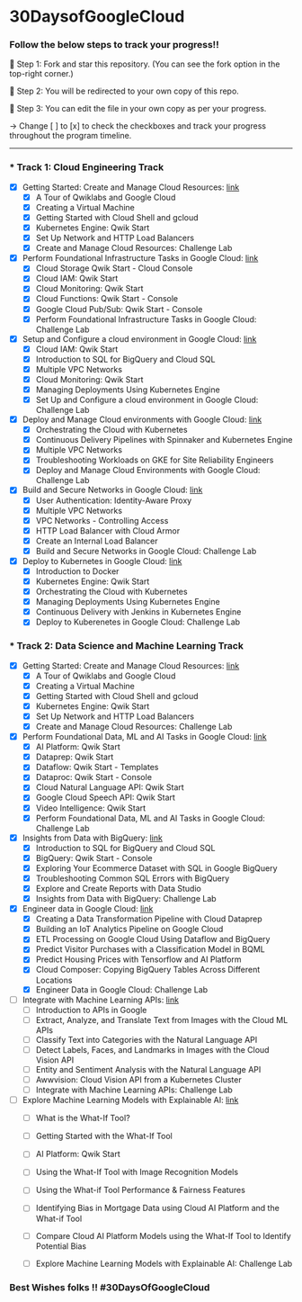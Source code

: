 # 30DaysofGoogleCloud

### Follow the below steps to track your progress!!

📍 Step 1: Fork and star this repository. (You can see the fork option in the top-right corner.)


📍 Step 2: You will be redirected to your own copy of this repo.


📍 Step 3: You can edit the file in your own copy as per your progress.

-> Change [ ] to [x] to check the checkboxes and track your progress throughout the program timeline.

------------------------------------------------------------------------------------------------------------------------------

### * Track 1: Cloud Engineering Track

- [x] Getting Started: Create and Manage Cloud Resources: [link](https://google.qwiklabs.com/quests/120)
    - [x] A Tour of Qwiklabs and Google Cloud
    - [x] Creating a Virtual Machine
    - [x] Getting Started with Cloud Shell and gcloud
    - [x] Kubernetes Engine: Qwik Start
    - [x] Set Up Network and HTTP Load Balancers
    - [x] Create and Manage Cloud Resources: Challenge Lab
- [x] Perform Foundational Infrastructure Tasks in Google Cloud: [link](https://google.qwiklabs.com/quests/118)
    - [x] Cloud Storage Qwik Start - Cloud Console
    - [x] Cloud IAM: Qwik Start
    - [x] Cloud Monitoring: Qwik Start
    - [x] Cloud Functions: Qwik Start - Console
    - [x] Google Cloud Pub/Sub: Qwik Start - Console
    - [x] Perform Foundational Infrastructure Tasks in Google Cloud: Challenge Lab
- [x] Setup and Configure a cloud environment in Google Cloud: [link](https://google.qwiklabs.com/quests/119)
    - [x] Cloud IAM: Qwik Start
    - [x] Introduction to SQL for BigQuery and Cloud SQL
    - [x] Multiple VPC Networks
    - [x] Cloud Monitoring: Qwik Start
    - [x] Managing Deployments Using Kubernetes Engine
    - [x] Set Up and Configure a cloud environment in Google Cloud: Challenge Lab
- [x] Deploy and Manage Cloud environments with Google Cloud: [link](https://google.qwiklabs.com/quests/121)
    - [x] Orchestrating the Cloud with Kubernetes
    - [x] Continuous Delivery Pipelines with Spinnaker and Kubernetes Engine
    - [x] Multiple VPC Networks
    - [x] Troubleshooting Workloads on GKE for Site Reliability Engineers
    - [x] Deploy and Manage Cloud Environments with Google Cloud: Challenge Lab
- [x] Build and Secure Networks in Google Cloud: [link](https://google.qwiklabs.com/quests/128)
    - [x] User Authentication: Identity-Aware Proxy
    - [x] Multiple VPC Networks
    - [x] VPC Networks - Controlling Access
    - [x] HTTP Load Balancer with Cloud Armor
    - [x] Create an Internal Load Balancer
    - [x] Build and Secure Networks in Google Cloud: Challenge Lab
- [x] Deploy to Kubernetes in Google Cloud: [link](https://google.qwiklabs.com/quests/116)
    - [x] Introduction to Docker
    - [x] Kubernetes Engine: Qwik Start
    - [x] Orchestrating the Cloud with Kubernetes
    - [x] Managing Deployments Using Kubernetes Engine
    - [x] Continuous Delivery with Jenkins in Kubernetes Engine
    - [x] Deploy to Kuberenetes in Google Cloud: Challenge Lab

### * Track 2: Data Science and Machine Learning Track

- [x] Getting Started: Create and Manage Cloud Resources: [link](https://google.qwiklabs.com/quests/120)
    - [x] A Tour of Qwiklabs and Google Cloud
    - [x] Creating a Virtual Machine
    - [x] Getting Started with Cloud Shell and gcloud
    - [x] Kubernetes Engine: Qwik Start
    - [x] Set Up Network and HTTP Load Balancers
    - [x] Create and Manage Cloud Resources: Challenge Lab
- [x] Perform Foundational Data, ML and AI Tasks in Google Cloud: [link](https://google.qwiklabs.com/quests/117)
    - [x] AI Platform: Qwik Start
    - [x] Dataprep: Qwik Start
    - [x] Dataflow: Qwik Start - Templates
    - [x] Dataproc: Qwik Start - Console
    - [x] Cloud Natural Language API: Qwik Start
    - [x] Google Cloud Speech API: Qwik Start
    - [x] Video Intelligence: Qwik Start
    - [x] Perform Foundational Data, ML and AI Tasks in Google Cloud: Challenge Lab
- [x] Insights from Data with BigQuery: [link](https://google.qwiklabs.com/quests/123)
    - [x] Introduction to SQL for BigQuery and Cloud SQL
    - [x] BigQuery: Qwik Start - Console
    - [x] Exploring Your Ecommerce Dataset with SQL in Google BigQuery
    - [x] Troubleshooting Common SQL Errors with BigQuery
    - [x] Explore and Create Reports with Data Studio
    - [x] Insights from Data with BigQuery: Challenge Lab
- [x] Engineer data in Google Cloud: [link](https://google.qwiklabs.com/quests/132)
    - [x] Creating a Data Transformation Pipeline with Cloud Dataprep
    - [x] Building an IoT Analytics Pipeline on Google Cloud
    - [x] ETL Processing on Google Cloud Using Dataflow and BigQuery
    - [x] Predict Visitor Purchases with a Classification Model in BQML
    - [x] Predict Housing Prices with Tensorflow and AI Platform
    - [x] Cloud Composer: Copying BigQuery Tables Across Different Locations
    - [x] Engineer Data in Google Cloud: Challenge Lab
- [ ] Integrate with Machine Learning APIs: [link](https://google.qwiklabs.com/quests/136)
    - [ ] Introduction to APIs in Google
    - [ ] Extract, Analyze, and Translate Text from Images with the Cloud ML APIs
    - [ ] Classify Text into Categories with the Natural Language API
    - [ ] Detect Labels, Faces, and Landmarks in Images with the Cloud Vision API
    - [ ] Entity and Sentiment Analysis with the Natural Language API
    - [ ] Awwvision: Cloud Vision API from a Kubernetes Cluster
    - [ ] Integrate with Machine Learning APIs: Challenge Lab
- [ ] Explore Machine Learning Models with Explainable AI: [link](https://google.qwiklabs.com/quests/126)
    - [ ] What is the What-If Tool?
    - [ ] Getting Started with the What-If Tool
    - [ ] AI Platform: Qwik Start
    - [ ] Using the What-If Tool with Image Recognition Models
    - [ ] Using the What-if Tool Performance & Fairness Features
    - [ ] Identifying Bias in Mortgage Data using Cloud AI Platform and the What-if Tool
    - [ ] Compare Cloud AI Platform Models using the What-If Tool to Identify Potential Bias
    - [ ] Explore Machine Learning Models with Explainable AI: Challenge Lab


### Best Wishes folks !! #30DaysOfGoogleCloud
